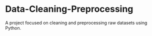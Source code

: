 # Data-Cleaning-Preprocessing
A project focused on cleaning and preprocessing raw datasets using Python.
